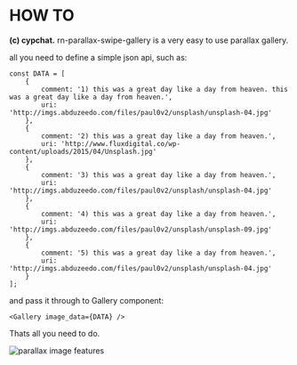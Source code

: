 ﻿# HOW TO
**(c) cypchat.**
rn-parallax-swipe-gallery is a very easy to use parallax gallery.

all you need to define a simple json api, such as:

    const DATA = [
        {
            comment: '1) this was a great day like a day from heaven. this was a great day like a day from heaven.',
            uri: 'http://imgs.abduzeedo.com/files/paul0v2/unsplash/unsplash-04.jpg'
        },
        {
            comment: '2) this was a great day like a day from heaven.',
            uri: 'http://www.fluxdigital.co/wp-content/uploads/2015/04/Unsplash.jpg'
        },
        {
            comment: '3) this was a great day like a day from heaven.',
            uri: 'http://imgs.abduzeedo.com/files/paul0v2/unsplash/unsplash-04.jpg'
        },
        {
            comment: '4) this was a great day like a day from heaven.',
            uri: 'http://imgs.abduzeedo.com/files/paul0v2/unsplash/unsplash-09.jpg'
        },
        {
            comment: '5) this was a great day like a day from heaven.',
            uri: 'http://imgs.abduzeedo.com/files/paul0v2/unsplash/unsplash-04.jpg'
        }
    ];

and pass it through to Gallery component:

    <Gallery image_data={DATA} />

Thats all you need to do.

![parallax image features](https://lh3.googleusercontent.com/4_VTJ6waiMHv9GHAFGEbG5gz0VegT-TgN1hi5qvbbKOENvdF95iJFkt2HPteKVtpa3mfQeChG7wW)


